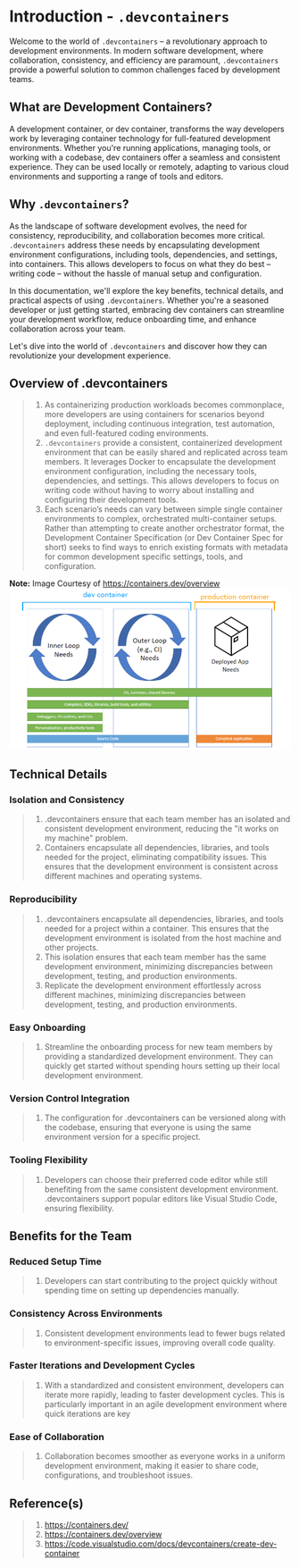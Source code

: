 # Introduction - `.devcontainers`

Welcome to the world of `.devcontainers` – a revolutionary approach to development environments. In modern software development, where collaboration, consistency, and efficiency are paramount, `.devcontainers` provide a powerful solution to common challenges faced by development teams.

## What are Development Containers?

A development container, or dev container, transforms the way developers work by leveraging container technology for full-featured development environments. Whether you're running applications, managing tools, or working with a codebase, dev containers offer a seamless and consistent experience. They can be used locally or remotely, adapting to various cloud environments and supporting a range of tools and editors.

## Why `.devcontainers`?

As the landscape of software development evolves, the need for consistency, reproducibility, and collaboration becomes more critical. `.devcontainers` address these needs by encapsulating development environment configurations, including tools, dependencies, and settings, into containers. This allows developers to focus on what they do best – writing code – without the hassle of manual setup and configuration.

In this documentation, we'll explore the key benefits, technical details, and practical aspects of using `.devcontainers`. Whether you're a seasoned developer or just getting started, embracing dev containers can streamline your development workflow, reduce onboarding time, and enhance collaboration across your team.

Let's dive into the world of `.devcontainers` and discover how they can revolutionize your development experience.

## Overview of .devcontainers

> 1. As containerizing production workloads becomes commonplace, more developers are using containers for scenarios beyond deployment, including continuous integration, test automation, and even full-featured coding environments.
> 1. `.devcontainers` provide a consistent, containerized development environment that can be easily shared and replicated across team members. It leverages Docker to encapsulate the development environment configuration, including the necessary tools, dependencies, and settings. This allows developers to focus on writing code without having to worry about installing and configuring their development tools.
> 1. Each scenario’s needs can vary between simple single container environments to complex, orchestrated multi-container setups. Rather than attempting to create another orchestrator format, the Development Container Specification (or Dev Container Spec for short) seeks to find ways to enrich existing formats with metadata for common development specific settings, tools, and configuration.

**Note:** Image Courtesy of <https://containers.dev/overview>
![Dev Container Stages](./images/dev-container-stages.PNG)

## Technical Details

### Isolation and Consistency

> 1. .devcontainers ensure that each team member has an isolated and consistent development environment, reducing the "it works on my machine" problem.
> 1. Containers encapsulate all dependencies, libraries, and tools needed for the project, eliminating compatibility issues. This ensures that the development environment is consistent across different machines and operating systems.

### Reproducibility

> 1. .devcontainers encapsulate all dependencies, libraries, and tools needed for a project within a container. This ensures that the development environment is isolated from the host machine and other projects.
> 1. This isolation ensures that each team member has the same development environment, minimizing discrepancies between development, testing, and production environments.
> 1. Replicate the development environment effortlessly across different machines, minimizing discrepancies between development, testing, and production environments.

### Easy Onboarding

> 1. Streamline the onboarding process for new team members by providing a standardized development environment. They can quickly get started without spending hours setting up their local development environment.

### Version Control Integration

> 1. The configuration for .devcontainers can be versioned along with the codebase, ensuring that everyone is using the same environment version for a specific project.

### Tooling Flexibility

> 1. Developers can choose their preferred code editor while still benefiting from the same consistent development environment. .devcontainers support popular editors like Visual Studio Code, ensuring flexibility.

## Benefits for the Team

### Reduced Setup Time

> 1. Developers can start contributing to the project quickly without spending time on setting up dependencies manually.

### Consistency Across Environments

> 1. Consistent development environments lead to fewer bugs related to environment-specific issues, improving overall code quality.

### Faster Iterations and Development Cycles

> 1. With a standardized and consistent environment, developers can iterate more rapidly, leading to faster development cycles. This is particularly important in an agile development environment where quick iterations are key

### Ease of Collaboration

> 1. Collaboration becomes smoother as everyone works in a uniform development environment, making it easier to share code, configurations, and troubleshoot issues.

## Reference(s)

> 1. <https://containers.dev/>
> 1. <https://containers.dev/overview>
> 1. <https://code.visualstudio.com/docs/devcontainers/create-dev-container>
